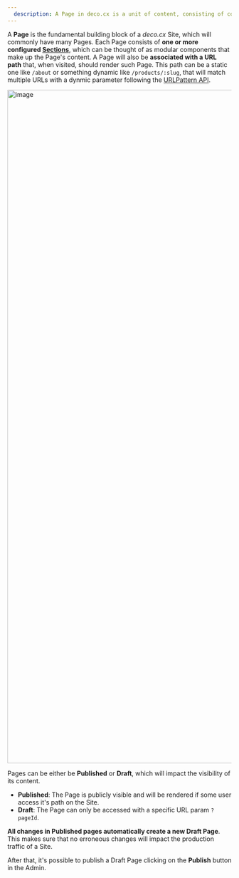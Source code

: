 ```yaml
---
  description: A Page in deco.cx is a unit of content, consisting of configured UI Section and a URL for which that Page will be rendered
---
```


A **Page** is the fundamental building block of a _deco.cx_ Site, which will
commonly have many Pages. Each Page consists of **one or more configured
[Sections](/docs/en/concepts/section)**, which can be thought of as modular
components that make up the Page's content. A Page will also be **associated
with a URL path** that, when visited, should render such Page. This path can be
a static one like `/about` or something dynamic like `/products/:slug`, that
will match multiple URLs with a dynmic parameter following the
[URLPattern API](https://developer.mozilla.org/en-US/docs/Web/API/URL_Pattern_API).

<img width="1512" alt="image" src="https://user-images.githubusercontent.com/18706156/225141097-0538f723-6e5f-4a85-ba41-03fa145c87bc.png">

<!-- TODO: Atualizar depois na nova engine -->

Pages can be either be **Published** or **Draft**, which will impact the
visibility of its content.

- **Published**: The Page is publicly visible and will be rendered if some user
  access it's path on the Site.
- **Draft**: The Page can only be accessed with a specific URL param `?pageId`.

**All changes in Published pages automatically create a new Draft Page**. This
makes sure that no erroneous changes will impact the production traffic of a
Site.

After that, it's possible to publish a Draft Page clicking on the **Publish**
button in the Admin.

